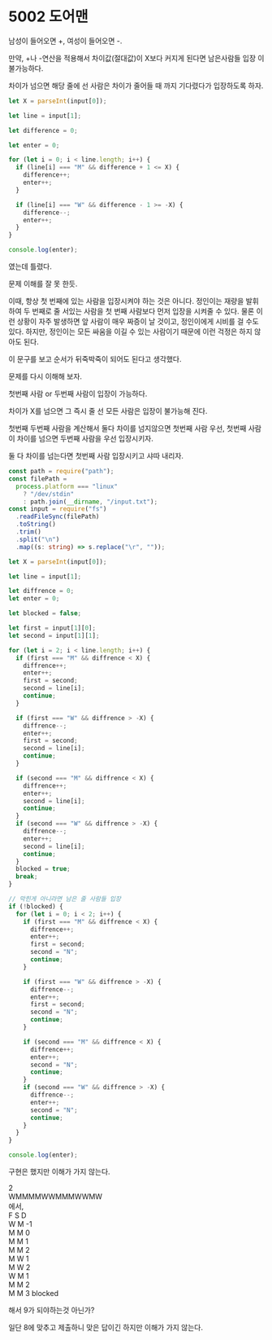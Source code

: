 # 5002 도어맨

남성이 들어오면 +, 여성이 들어오면 -.

만약, +나 -연산을 적용해서 차이값(절대값)이 X보다 커지게 된다면 남은사람들 입장 이 불가능하다.

차이가 넘으면 해당 줄에 선 사람은 차이가 줄어들 때 까지 기다렸다가 입장하도록 하자.

```typescript
let X = parseInt(input[0]);

let line = input[1];

let difference = 0;

let enter = 0;

for (let i = 0; i < line.length; i++) {
  if (line[i] === "M" && difference + 1 <= X) {
    difference++;
    enter++;
  }

  if (line[i] === "W" && difference - 1 >= -X) {
    difference--;
    enter++;
  }
}

console.log(enter);
```

였는데 틀렸다.

문제 이해를 잘 못 한듯.

이때, 항상 첫 번째에 있는 사람을 입장시켜야 하는 것은 아니다. 정인이는 재량을 발휘하여 두 번째로 줄 서있는 사람을 첫 번째 사람보다 먼저 입장을 시켜줄 수 있다. 물론 이런 상황이 자주 발생하면 앞 사람이 매우 짜증이 날 것이고, 정인이에게 시비를 걸 수도 있다. 하지만, 정인이는 모든 싸움을 이길 수 있는 사람이기 때문에 이런 걱정은 하지 않아도 된다.

이 문구를 보고 순서가 뒤죽박죽이 되어도 된다고 생각했다.

문제를 다시 이해해 보자.

첫번째 사람 or 두번째 사람이 입장이 가능하다.

차이가 X를 넘으면 그 즉시 줄 선 모든 사람은 입장이 불가능해 진다.

첫번째 두번째 사람을 계산해서 둘다 차이를 넘지않으면 첫번째 사람 우선, 첫번째 사람이 차이를 넘으면 두번째 사람을 우선 입장시키자.

둘 다 차이를 넘는다면 첫번째 사람 입장시키고 샤따 내리자.

```typescript
const path = require("path");
const filePath =
  process.platform === "linux"
    ? "/dev/stdin"
    : path.join(__dirname, "/input.txt");
const input = require("fs")
  .readFileSync(filePath)
  .toString()
  .trim()
  .split("\n")
  .map((s: string) => s.replace("\r", ""));

let X = parseInt(input[0]);

let line = input[1];

let diffrence = 0;
let enter = 0;

let blocked = false;

let first = input[1][0];
let second = input[1][1];

for (let i = 2; i < line.length; i++) {
  if (first === "M" && diffrence < X) {
    diffrence++;
    enter++;
    first = second;
    second = line[i];
    continue;
  }

  if (first === "W" && diffrence > -X) {
    diffrence--;
    enter++;
    first = second;
    second = line[i];
    continue;
  }

  if (second === "M" && diffrence < X) {
    diffrence++;
    enter++;
    second = line[i];
    continue;
  }
  if (second === "W" && diffrence > -X) {
    diffrence--;
    enter++;
    second = line[i];
    continue;
  }
  blocked = true;
  break;
}

// 막힌게 아니라면 남은 줄 사람들 입장
if (!blocked) {
  for (let i = 0; i < 2; i++) {
    if (first === "M" && diffrence < X) {
      diffrence++;
      enter++;
      first = second;
      second = "N";
      continue;
    }

    if (first === "W" && diffrence > -X) {
      diffrence--;
      enter++;
      first = second;
      second = "N";
      continue;
    }

    if (second === "M" && diffrence < X) {
      diffrence++;
      enter++;
      second = "N";
      continue;
    }
    if (second === "W" && diffrence > -X) {
      diffrence--;
      enter++;
      second = "N";
      continue;
    }
  }
}

console.log(enter);
```

구현은 했지만 이해가 가지 않는다.

2  
WMMMMWWMMMWWMW  
에서,  
F S D  
W M -1  
M M 0  
M M 1  
M M 2  
M W 1  
M W 2  
W M 1  
M M 2  
M M 3 blocked

해서 9가 되야하는것 아닌가?

일단 8에 맞추고 제출하니 맞은 답이긴 하지만 이해가 가지 않는다.
